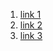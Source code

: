1. [link 1](https://developer.android.com/courses/android-basics-kotlin/unit-1)
2. [link 2](https://atap.google.com/soli/)
3. [link 3](https://kotlinlang.org/docs/getting-started.html#learn-kotlin-fundamentals)